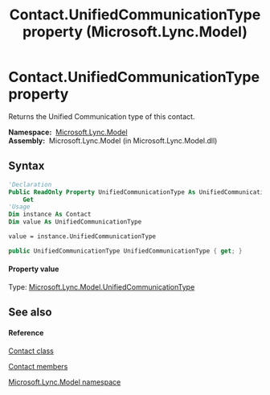 ﻿---
title: Contact.UnifiedCommunicationType property  (Microsoft.Lync.Model)
TOCTitle: 'UnifiedCommunicationType property '
ms:assetid: P:Microsoft.Lync.Model.Contact.UnifiedCommunicationType_DI_3_UC_OCS14MrefLyncWPF
ms:mtpsurl: https://msdn.microsoft.com/en-us/library/microsoft.lync.model.contact.unifiedcommunicationtype_di_3_uc_ocs14mreflyncwpf(v=office.15)
ms:contentKeyID: 48599758
ms.date: 07/28/2014
mtps_version: v=office.15
f1_keywords:
- Microsoft.Lync.Model.Contact.UnifiedCommunicationType
dev_langs:
- CSharp
- JScript
- VB
- other
---

# Contact.UnifiedCommunicationType property

Returns the Unified Communication type of this contact.

**Namespace:**  [Microsoft.Lync.Model](microsoft-lync-model-namespace_2.md)  
**Assembly:**  Microsoft.Lync.Model (in Microsoft.Lync.Model.dll)

## Syntax

``` vb
'Declaration
Public ReadOnly Property UnifiedCommunicationType As UnifiedCommunicationType
    Get
'Usage
Dim instance As Contact
Dim value As UnifiedCommunicationType

value = instance.UnifiedCommunicationType
```

``` csharp
public UnifiedCommunicationType UnifiedCommunicationType { get; }
```

#### Property value

Type: [Microsoft.Lync.Model.UnifiedCommunicationType](unifiedcommunicationtype-enumeration-microsoft-lync-model_2.md)  

## See also

#### Reference

[Contact class](contact-class-microsoft-lync-model_2.md)

[Contact members](contact-members-microsoft-lync-model_2.md)

[Microsoft.Lync.Model namespace](microsoft-lync-model-namespace_2.md)

